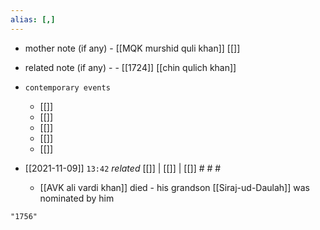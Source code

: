 ```yaml
---
alias: [,]
---
```

- mother note (if any)
		- [[MQK murshid quli khan]] [[]]
- related note (if any) -
		- [[1724]] [[chin qulich khan]]
- `contemporary events`
	- [[]]
	- [[]]
	- [[]]
	- [[]]
	- [[]]

- [[2021-11-09]]  `13:42` _related_ [[]] | [[]] | [[]] # # #
	- [[AVK ali vardi khan]] died - his grandson [[Siraj-ud-Daulah]] was nominated by him

```query
"1756"
```